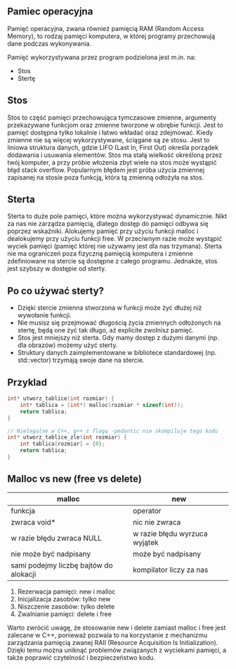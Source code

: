 ## Pamiec operacyjna

Pamięć operacyjna, zwana również pamięcią RAM (Random Access Memory), to rodzaj pamięci komputera, w której programy przechowują dane podczas wykonywania.

Pamięć wykorzystywana przez program podzielona jest m.in. na:

- Stos
- Stertę

## Stos

Stos to część pamięci przechowująca tymczasowe zmienne, argumenty przekazywane funkcjom oraz zmienne tworzone w obrębie funkcji. Jest to pamięć dostępna tylko lokalnie i łatwo wkładać oraz zdejmować. Kiedy zmienne nie są więcej wykorzystywane, ściągane są ze stosu. Jest to liniowa struktura danych, gdzie LIFO (Last In, First Out) określa porządek dodawania i usuwania elementów. Stos ma stałą wielkość określoną przez twój komputer, a przy próbie włożenia zbyt wiele na stos może wystąpić błąd stack overflow. Popularnym błędem jest próba użycia zmiennej zapisanej na stosie poza funkcją, która tą zmienną odłożyła na stos.

## Sterta

Sterta to duże pole pamięci, które można wykorzystywać dynamicznie. Nikt za nas nie zarządza pamięcią, dlatego dostęp do pamięci odbywa się poprzez wskaźniki. Alokujemy pamięć przy użyciu funkcji malloc i dealokujemy przy użyciu funkcji free. W przeciwnym razie może wystąpić wyciek pamięci (pamięć której nie używamy jest dla nas trzymana). Sterta nie ma ograniczeń poza fizyczną pamięcią komputera i zmienne zdefiniowane na stercie są dostępne z całego programu. Jednakże, stos jest szybszy w dostępie od sterty.

## Po co używać sterty?

- Dzięki stercie zmienna stworzona w funkcji może żyć dłużej niż wywołanie funkcji.
- Nie musisz się przejmować długością życia zmiennych odłożonych na stertę, będą one żyć tak długo, aż explicite zwolnisz pamięć.
- Stos jest mniejszy niż sterta. Gdy mamy dostęp z dużymi danymi (np. dla obrazów) możemy użyć sterty.
- Struktury danych zaimplementowane w bibliotece standardowej (np. std::vector) trzymają swoje dane na stercie.
    
## Przyklad

``` {.c++ language="C++"}
int* utworz_tablice(int rozmiar) {
    int* tablica = (int*) malloc(rozmiar * sizeof(int));
    return tablica;
}

// Nielegalne w C++, g++ z flagą -pedantic nie skompiluje tego kodu
int* utworz_tablice_zle(int rozmiar) {
    int tablica[rozmiar] = {0};
    return tablica;
}
```

## Malloc vs new (free vs delete)

 | malloc                                 |   new| 
 |  ----------------------------------------|  --------------------------------| 
 |  funkcja      |                             operator| 
|   zwraca void*   |                          nic nie zwraca| 
|   w razie błędu zwraca NULL  |               w razie błędu wyrzuca wyjątek| 
 |  nie może być nadpisany         |           może być nadpisany| 
 |  sami podejmy liczbę bajtów do alokacji |   kompilator liczy za nas| 

1. Rezerwacja pamięci: new i malloc 
2. Inicjalizacja zasobów: tylko new 
3. Niszczenie zasobów: tylko delete 
4. Zwalnianie pamięci: delete i free

Warto zwrócić uwagę, że stosowanie new i delete zamiast malloc i free jest zalecane w C++, ponieważ pozwala to na korzystanie z mechanizmu zarządzania pamięcią zwanej RAII (Resource Acquisition Is Initialization). Dzięki temu można uniknąć problemów związanych z wyciekami pamięci, a także poprawić czytelność i bezpieczeństwo kodu.
